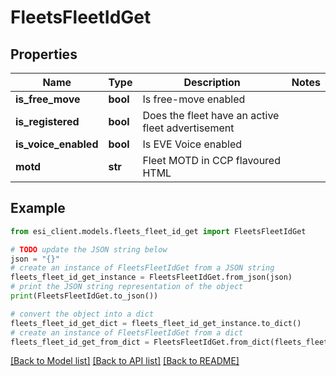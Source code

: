# FleetsFleetIdGet


## Properties

Name | Type | Description | Notes
------------ | ------------- | ------------- | -------------
**is_free_move** | **bool** | Is free-move enabled | 
**is_registered** | **bool** | Does the fleet have an active fleet advertisement | 
**is_voice_enabled** | **bool** | Is EVE Voice enabled | 
**motd** | **str** | Fleet MOTD in CCP flavoured HTML | 

## Example

```python
from esi_client.models.fleets_fleet_id_get import FleetsFleetIdGet

# TODO update the JSON string below
json = "{}"
# create an instance of FleetsFleetIdGet from a JSON string
fleets_fleet_id_get_instance = FleetsFleetIdGet.from_json(json)
# print the JSON string representation of the object
print(FleetsFleetIdGet.to_json())

# convert the object into a dict
fleets_fleet_id_get_dict = fleets_fleet_id_get_instance.to_dict()
# create an instance of FleetsFleetIdGet from a dict
fleets_fleet_id_get_from_dict = FleetsFleetIdGet.from_dict(fleets_fleet_id_get_dict)
```
[[Back to Model list]](../README.md#documentation-for-models) [[Back to API list]](../README.md#documentation-for-api-endpoints) [[Back to README]](../README.md)


